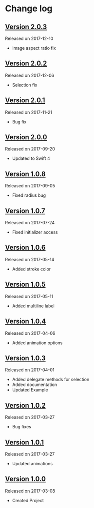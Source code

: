 # Change log

## [Version 2.0.3](https://github.com/efremidze/Magnetic/releases/tag/2.0.3)
Released on 2017-12-10

- Image aspect ratio fix

## [Version 2.0.2](https://github.com/efremidze/Magnetic/releases/tag/2.0.2)
Released on 2017-12-06

- Selection fix

## [Version 2.0.1](https://github.com/efremidze/Magnetic/releases/tag/2.0.1)
Released on 2017-11-21

- Bug fix

## [Version 2.0.0](https://github.com/efremidze/Magnetic/releases/tag/2.0.0)
Released on 2017-09-20

- Updated to Swift 4

## [Version 1.0.8](https://github.com/efremidze/Magnetic/releases/tag/1.0.8)
Released on 2017-09-05

- Fixed radius bug

## [Version 1.0.7](https://github.com/efremidze/Magnetic/releases/tag/1.0.7)
Released on 2017-07-24

- Fixed initializer access

## [Version 1.0.6](https://github.com/efremidze/Magnetic/releases/tag/1.0.6)
Released on 2017-05-14

- Added stroke color

## [Version 1.0.5](https://github.com/efremidze/Magnetic/releases/tag/1.0.5)
Released on 2017-05-11

- Added multiline label

## [Version 1.0.4](https://github.com/efremidze/Magnetic/releases/tag/1.0.4)
Released on 2017-04-06

- Added animation options

## [Version 1.0.3](https://github.com/efremidze/Magnetic/releases/tag/1.0.3)
Released on 2017-04-01

- Added delegate methods for selection
- Added documentation
- Updated Example

## [Version 1.0.2](https://github.com/efremidze/Magnetic/releases/tag/1.0.2)
Released on 2017-03-27

- Bug fixes

## [Version 1.0.1](https://github.com/efremidze/Magnetic/releases/tag/1.0.1)
Released on 2017-03-27

- Updated animations

## [Version 1.0.0](https://github.com/efremidze/Magnetic/releases/tag/1.0.0)
Released on 2017-03-08

- Created Project
